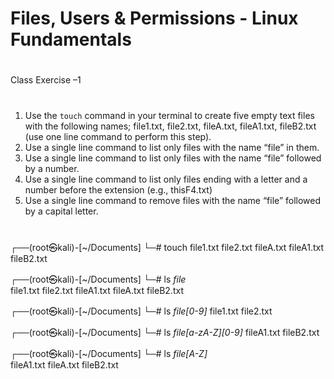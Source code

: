 #
# Files, Users & Permissions - Linux Fundamentals
#

Class Exercise –1

#
1. Use the `touch` command in your terminal to create five empty text files with the following names; file1.txt, file2.txt, fileA.txt, fileA1.txt, fileB2.txt (use one line command to perform this step).
2. Use a single line command to list only files with the name “file” in them.
3. Use a single line command to list only files with the name “file” followed by a number.
4. Use a single line command to list only files ending with a letter and a number before the extension (e.g., thisF4.txt)
5. Use a single line command to remove files with the name “file” followed by a capital letter.

#
┌──(root㉿kali)-[~/Documents]
└─# touch file1.txt file2.txt fileA.txt fileA1.txt fileB2.txt                                 
                                                                                                                    
┌──(root㉿kali)-[~/Documents]
└─# ls *file*          
file1.txt  file2.txt  fileA1.txt  fileA.txt  fileB2.txt
                                                                                                                    
┌──(root㉿kali)-[~/Documents]
└─# ls *file[0-9]*
file1.txt  file2.txt
                                                                                                                    
┌──(root㉿kali)-[~/Documents]
└─# ls *file[a-zA-Z][0-9]*
fileA1.txt  fileB2.txt
                                                                                                                    
┌──(root㉿kali)-[~/Documents]
└─# ls *file[A-Z]*        
fileA1.txt  fileA.txt  fileB2.txt
